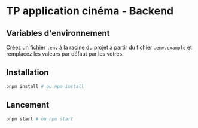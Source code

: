 # TP application cinéma - Backend

## Variables d'environnement

Créez un fichier `.env` à la racine du projet à partir du fichier `.env.example` et remplacez les valeurs par défaut par les votres.

## Installation

```bash
pnpm install # ou npm install
```

## Lancement

```bash
pnpm start # ou npm start
```
